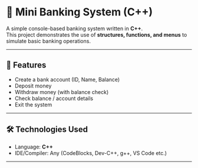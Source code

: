 # 🏦 Mini Banking System (C++)

A simple console-based banking system written in **C++**.  
This project demonstrates the use of **structures, functions, and menus** to simulate basic banking operations.

---

## 📌 Features
- Create a bank account (ID, Name, Balance)
- Deposit money
- Withdraw money (with balance check)
- Check balance / account details
- Exit the system

---

## 🛠️ Technologies Used
- Language: **C++**
- IDE/Compiler: Any (CodeBlocks, Dev-C++, g++, VS Code etc.)

---

